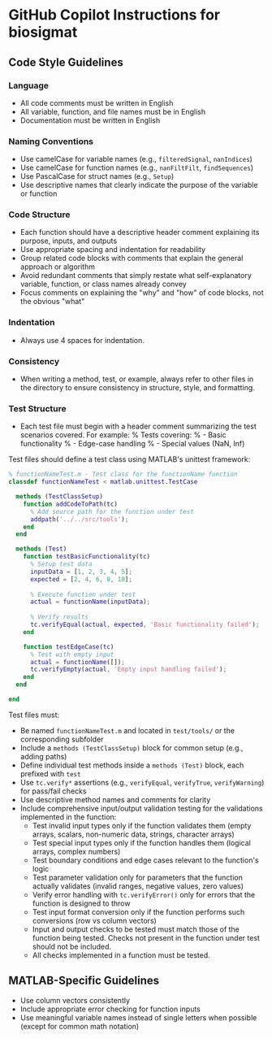 # GitHub Copilot Instructions for biosigmat

## Code Style Guidelines

### Language
- All code comments must be written in English
- All variable, function, and file names must be in English
- Documentation must be written in English

### Naming Conventions
- Use camelCase for variable names (e.g., `filteredSignal`, `nanIndices`)
- Use camelCase for function names (e.g., `nanFiltFilt`, `findSequences`)
- Use PascalCase for struct names (e.g., `Setup`)
- Use descriptive names that clearly indicate the purpose of the variable or function

### Code Structure
- Each function should have a descriptive header comment explaining its purpose, inputs, and outputs
- Use appropriate spacing and indentation for readability
- Group related code blocks with comments that explain the general approach or algorithm
- Avoid redundant comments that simply restate what self-explanatory variable, function, or class names already convey
- Focus comments on explaining the "why" and "how" of code blocks, not the obvious "what"

### Indentation
- Always use 4 spaces for indentation.

### Consistency
- When writing a method, test, or example, always refer to other files in the directory to ensure consistency in structure, style, and formatting.

### Test Structure

- Each test file must begin with a header comment summarizing the test scenarios covered. For example:
% Tests covering:
%   - Basic functionality
%   - Edge-case handling
%   - Special values (NaN, Inf)

Test files should define a test class using MATLAB's unittest framework:

```matlab
% functionNameTest.m - Test class for the functionName function
classdef functionNameTest < matlab.unittest.TestCase

  methods (TestClassSetup)
    function addCodeToPath(tc)
      % Add source path for the function under test
      addpath('../../src/tools');
    end
  end

  methods (Test)
    function testBasicFunctionality(tc)
      % Setup test data
      inputData = [1, 2, 3, 4, 5];
      expected = [2, 4, 6, 8, 10];
      
      % Execute function under test
      actual = functionName(inputData);
      
      % Verify results
      tc.verifyEqual(actual, expected, 'Basic functionality failed');
    end

    function testEdgeCase(tc)
      % Test with empty input
      actual = functionName([]);
      tc.verifyEmpty(actual, 'Empty input handling failed');
    end
  end

end
```

Test files must:
- Be named `functionNameTest.m` and located in `test/tools/` or the corresponding subfolder
- Include a `methods (TestClassSetup)` block for common setup (e.g., adding paths)
- Define individual test methods inside a `methods (Test)` block, each prefixed with `test`
- Use `tc.verify*` assertions (e.g., `verifyEqual`, `verifyTrue`, `verifyWarning`) for pass/fail checks
- Use descriptive method names and comments for clarity
- Include comprehensive input/output validation testing for the validations implemented in the function:
  - Test invalid input types only if the function validates them (empty arrays, scalars, non-numeric data, strings, character arrays)
  - Test special input types only if the function handles them (logical arrays, complex numbers)
  - Test boundary conditions and edge cases relevant to the function's logic
  - Test parameter validation only for parameters that the function actually validates (invalid ranges, negative values, zero values)
  - Verify error handling with `tc.verifyError()` only for errors that the function is designed to throw
  - Test input format conversion only if the function performs such conversions (row vs column vectors)
  - Input and output checks to be tested must match those of the function being tested. Checks not present in the function under test should not be included.
  - All checks implemented in a function must be tested.

## MATLAB-Specific Guidelines
- Use column vectors consistently
- Include appropriate error checking for function inputs
- Use meaningful variable names instead of single letters when possible (except for common math notation)